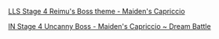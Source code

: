[LLS Stage 4 Reimu's Boss theme - Maiden's Capriccio](https://www.youtube.com/watch?v=6r_826wNorw)

[IN Stage 4 Uncanny Boss - Maiden's Capriccio ~ Dream Battle](https://www.youtube.com/watch?v=bBde0Kz-Bcc)